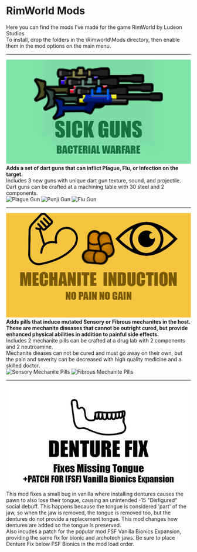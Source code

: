 # RimWorld Mods
Here you can find the mods I've made for the game RimWorld by Ludeon Studios  
To install, drop the folders in the \Rimworld\Mods directory, then enable them in the mod options on the main menu.   
___
![Sick Guns Bacterial Warfare](SickGun/About/Preview.png)  
**Adds a set of dart guns that can inflict Plague, Flu, or Infection on the target.**  
Includes 3 new guns with unique dart gun texture, sound, and projectile.  
Dart guns can be crafted at a machining table with 30 steel and 2 components.  
![Plague Gun](SickGun/plaguepreview.gif)
![Punji Gun](SickGun/punjipreview.gif)
![Flu Gun](SickGun/flupreview.gif)
___
![Mechanite Pills](MechanitePills/About/Preview.png)  
**Adds pills that induce mutated Sensory or Fibrous mechanites in the host. These are mechanite diseases that cannot be outright cured, but provide enhanced physical abilities in addition to painful side effects.**  
Includes 2 mechanite pills can be crafted at a drug lab with 2 components and 2 neutroamine.  
Mechanite dieases can not be cured and must go away on their own, but the pain and severity can be decreased with high quality medicine and a skilled doctor.  
![Sensory Mechanite Pills](MechanitePills/senspillpreview.gif)
![Fibrous Mechanite Pills](MechanitePills/fibrpillpreview.gif)
___
![Denture Fix](DentureFix/About/Preview.png)  
This mod fixes a small bug in vanilla where installing dentures causes the pawn to also lose their tongue, causing an unintended -15 "Disfigured" social debuff. This happens because the tongue is considered 'part' of the jaw, so when the jaw is removed, the tongue is removed too, but the dentures do not provide a replacement tongue. This mod changes how dentures are added so the tongue is preserved.   
Also incudes a patch for the popular mod FSF Vanilla Bionics Expansion, providing the same fix for bionic and archotech jaws. Be sure to place Denture Fix below FSF Bionics in the mod load order.
